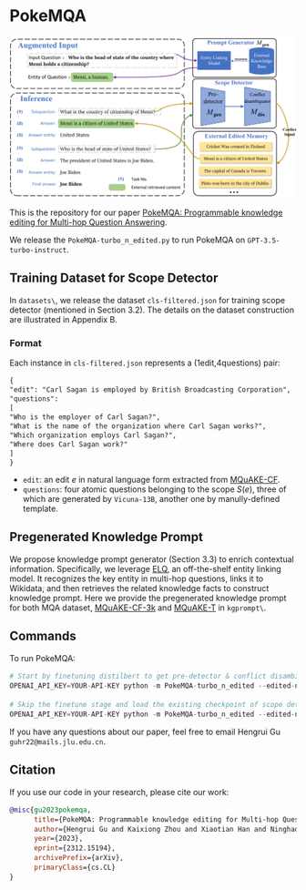 # PokeMQA
<img src="fig/PokeMQA.png" width="800">

This is the repository for our paper [PokeMQA: Programmable knowledge editing for Multi-hop Question Answering](https://arxiv.org/abs/2312.15194).

We release the `PokeMQA-turbo_n_edited.py` to run PokeMQA on `GPT-3.5-turbo-instruct`.

## Training Dataset for Scope Detector
In `datasets\`, we release the dataset `cls-filtered.json` for training scope detector (mentioned in Section 3.2). The details on the dataset construction are illustrated in Appendix B.

### Format
Each instance in `cls-filtered.json` represents a (1edit,4questions) pair:
```
{
"edit": "Carl Sagan is employed by British Broadcasting Corporation",
"questions":
[
"Who is the employer of Carl Sagan?",
"What is the name of the organization where Carl Sagan works?",
"Which organization employs Carl Sagan?",
"Where does Carl Sagan work?"
]
}
```

* `edit`: an edit $e$ in natural language form extracted from [MQuAKE-CF](https://github.com/princeton-nlp/MQuAKE/tree/main).
* `questions`: four atomic questions belonging to the scope $S(e)$, three of which are generated by `Vicuna-13B`, another one by manully-defined template.
  
## Pregenerated Knowledge Prompt
We propose knowledge prompt generator (Section 3.3) to enrich contextual information. Specifically, we leverage [ELQ](https://github.com/facebookresearch/BLINK/tree/main/elq), an off-the-shelf entity linking model. It recognizes the key entity in multi-hop questions, links it to Wikidata, and then retrieves the related knowledge facts to construct knowledge prompt. Here we provide the pregenerated knowledge prompt for both MQA dataset, [MQuAKE-CF-3k](https://github.com/princeton-nlp/MQuAKE/tree/main) and [MQuAKE-T](https://github.com/princeton-nlp/MQuAKE/tree/main) in `kgprompt\`.

## Commands
To run PokeMQA:
```python
# Start by finetuning distilbert to get pre-detector & conflict disambiguator
OPENAI_API_KEY=YOUR-API-KEY python -m PokeMQA-turbo_n_edited --edited-num 1 --dataset MQuAKE-CF-3k --retraining_detector --retraining_disambiguator --activate_kgprompt

# Skip the finetune stage and load the existing checkpoint of scope detector
OPENAI_API_KEY=YOUR-API-KEY python -m PokeMQA-turbo_n_edited --edited-num 3000 --dataset MQuAKE-CF-3k --detector_name detector-ckpt --dis_name dis-ckpt --activate_kgprompt
```
If you have any questions about our paper, feel free to email Hengrui Gu `guhr22@mails.jlu.edu.cn`.
## Citation
If you use our code in your research, please cite our work:
```bibtex
@misc{gu2023pokemqa,
      title={PokeMQA: Programmable knowledge editing for Multi-hop Question Answering}, 
      author={Hengrui Gu and Kaixiong Zhou and Xiaotian Han and Ninghao Liu and Ruobing Wang and Xin Wang},
      year={2023},
      eprint={2312.15194},
      archivePrefix={arXiv},
      primaryClass={cs.CL}
}
```
